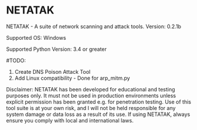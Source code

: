 # NETATAK
NETATAK - A suite of network scanning and attack tools.
Version: 0.2.1b

Supported OS: Windows

Supported Python Version:
3.4 or greater

#TODO:
1) Create DNS Poison Attack Tool
2) Add Linux compatibility - Done for arp_mitm.py

Disclaimer: NETATAK has been developed for educational and testing purposes only.
It must not be used in production environments unless explicit permission has been granted e.g. for penetration testing.
Use of this tool suite is at your own risk, and I will not be held responsible for any system damage or data loss as a result of its use.
If using NETATAK, always ensure you comply with local and international laws.